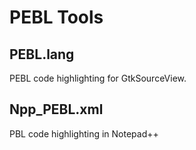 PEBL Tools
==================

## PEBL.lang
PEBL code highlighting for GtkSourceView.

## Npp_PEBL.xml
PBL code highlighting in Notepad++
